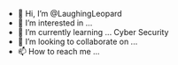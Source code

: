 - 👋 Hi, I’m @LaughingLeopard
- 👀 I’m interested in ...
- 🌱 I’m currently learning ... Cyber Security
- 💞️ I’m looking to collaborate on ...
- 📫 How to reach me ...

<!---
LaughingLeopard/LaughingLeopard is a ✨ special ✨ repository because its `README.md` (this file) appears on your GitHub profile.
You can click the Preview link to take a look at your changes.
--->
